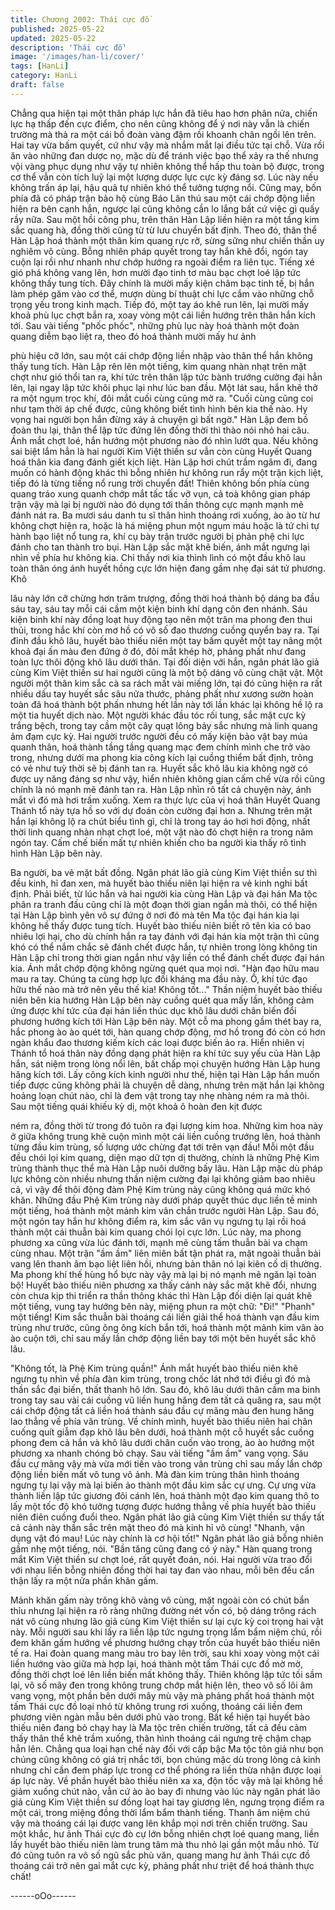 ```yaml
---
title: Chương 2002: Thái cực đồ
published: 2025-05-22
updated: 2025-05-22
description: 'Thái cực đồ'
image: '/images/han-li/cover/'
tags: [HanLi]
category: HanLi
draft: false
---
```


Chẳng qua hiện tại một thân pháp lực hắn đã tiêu hao hơn phân
nửa, chiến lực hạ thấp đến cực điểm, cho nên cũng không để ý
nơi này vẫn là chiến trường mà thả ra một cái bồ đoàn vàng đậm
rồi khoanh chân ngồi lên trên.
Hai tay vừa bấm quyết, cứ như vậy mà nhắm mắt lại điều tức tại
chỗ.
Vừa rồi ăn vào những đan dược nọ, mặc dù để tránh việc bạo thể
xảy ra thế nhưng vội vàng phục dụng như vậy tự nhiên không thể
hấp thu toàn bộ được, trong cơ thể vẫn còn tích luỹ lại một lượng
dược lực cực kỳ đáng sợ. Lúc này nếu không trấn áp lại, hậu quả
tự nhiên khó thể tưởng tượng nổi. Cũng may, bốn phía đã có
pháp trận bảo hộ cùng Báo Lân thú sau một cái chớp động liền
hiện ra bên cạnh hắn, ngược lại cũng không cần lo lắng bất cứ
việc gì quấy rầy nữa.
Sau một hồi công phu, trên thân Hàn Lập liền hiện ra một tầng
kim sắc quang hà, đồng thời cũng từ từ lưu chuyển bất định.
Theo đó, thân thể Hàn Lập hoá thành một thân kim quang rực rỡ,
sừng sững như chiến thần uy nghiêm vô cùng. Bỗng nhiên pháp
quyết trong tay hắn khẽ đổi, ngón tay cuộn lại rồi như nhanh như
chớp hướng ra ngoài điểm ra liên tục.
Tiếng xé gió phá không vang lên, hơn mười đạo tinh tơ màu bạc
chợt loé lập tức không thấy tung tích. Đây chính là mười mấy kiện
châm bạc tinh tế, bị hắn làm phép găm vào cơ thể, mượn dùng bí
thuật chi lực cắm vào những chỗ trọng yếu trong kinh mạch. Tiếp
đó, một tay áo khẽ run lên, lại mười mấy khoả phù lục chợt bắn
ra, xoay vòng một cái liền hướng trên thân hắn kích tới.
Sau vài tiếng "phốc phốc", những phù lục này hoá thành một
đoàn quang diễm bạo liệt ra, theo đó hoá thành mười mấy hư ảnh

phù hiệu cỡ lớn, sau một cái chớp động liền nhập vào thân thể
hắn không thấy tung tích.
Hàn Lập rên lên một tiếng, kim quang nhàn nhạt trên mặt chợt
như gió thổi tan ra, khí tức trên thân lập tức bành trướng cường
đại hẳn lên, lại ngay lập tức khôi phục lại như lúc ban đầu.
Một lát sau, hắn khẽ thở ra một ngụm trọc khí, đôi mắt cuối cùng
cũng mở ra.
"Cuối cùng cũng coi như tạm thời áp chế được, cũng không biết
tình hình bên kia thế nào. Hy vọng hai người bọn hắn đừng xảy ả
chuyện gì bất ngờ."
Hàn Lập đem bồ đoàn thu lại, thân thể lập tức đứng lên đồng thời
thì thào nói nhỏ hai câu.
Ánh mắt chợt loé, hắn hướng một phương nào đó nhìn lướt qua.
Nếu không sai biệt lắm hẳn là hai người Kim Việt thiền sư vẫn còn
cùng Huyết Quang hoá thân kia đang đánh giết kịch liệt.
Hàn Lập hơi chút trầm ngâm đi, đang muốn có hành động khác
thì bỗng nhiên hư không run rẩy một trận kịch liệt, tiếp đó là từng
tiếng nổ rung trời chuyển đất!
Thiên không bốn phía cùng quang tráo xung quanh chớp mắt tấc
tấc vỡ vụn, cả toà không gian pháp trận vậy mà lại bị người nào
đó dụng tới thần thông cực mạnh mạnh mẽ đánh nát ra.
Ba mươi sáu danh tu sĩ thân hình thoáng rơi xuống, ào ào từ hư
không chợt hiện ra, hoặc là há miệng phun một ngụm máu hoặc
là tứ chi tự hành bạo liệt nổ tung ra, khí cụ bày trận trước người
bị phản phệ chi lực đánh cho tan thành tro bụi.
Hàn Lập sắc mặt khẽ biến, ánh mắt ngưng lại nhìn về phía hư
không kia.
Chỉ thấy nơi kia thình lình có một đầu khô lau toàn thân óng ánh
huyết hồng cực lớn hiện đang gầm nhẹ đại sát tứ phương. Khô

lâu này lớn cỡ chừng hơn trăm trượng, đồng thời hoá thành bộ
dáng ba đầu sáu tay, sáu tay mỗi cái cầm một kiện binh khí dạng
côn đen nhánh. Sáu kiện binh khí này đồng loạt huy động tạo nên
một trân ma phong đen thui thủi, trong hắc khí còn mơ hồ có vô
số đao thương cuồng quyển bay ra. Tại đỉnh đầu khô lâu, huyết
bào thiếu niên một tay bấm quyết một tay nâng một khoả đại ấn
màu đen đứng ở đó, đôi mắt khép hờ, phảng phất như đang toàn
lực thôi động khô lâu dưới thân.
Tại đối diện với hắn, ngân phát lão giả cùng Kim Việt thiền sư hai
người cũng là một bộ dáng vô cùng chật vật. Một người một thân
kim sắc cà sa rách mất vài miếng lớn, tại đó cũng hiện ra rất
nhiều dấu tay huyết sắc sâu nửa thước, phảng phất như xương
sườn hoàn toàn đã hoá thành bột phấn nhưng hết lần này tới lần
khác lại không hề lộ ra một tia huyết dịch nào. Một người khác
đầu tóc rối tung, sắc mặt cực kỳ trắng bệch, trong tay cầm một
cây quạt lông bảy sắc nhưng mà linh quang ảm đạm cực kỳ.
Hai người trước người đều có mấy kiện bảo vật bay múa quanh
thân, hoá thành tầng tầng quang mạc đem chính mình che trở
vào trong, nhưng dưới ma phong kia công kích lại cuồng thiểm
bất định, trông có vẻ như tuỳ thời sẽ bị đánh tan ra.
Huyết sắc khô lâu kia không ngờ có được uy năng đáng sợ như
vậy, hiển nhiên không gian cấm chế vừa rồi cũng chính là nó
mạnh mẽ đánh tan ra.
Hàn Lập nhìn rõ tất cả chuyện này, ánh mắt vì đó mà hơi trầm
xuống.
Xem ra thực lực của vị hoá thân Huyết Quang Thánh tổ này tựa
hồ so với dự đoán còn cường đại hơn a.
Nhưng trên mặt hắn lại không lộ ra chút biểu tình gì, chỉ là trong
tay áo hơi hơi động, nhất thời linh quang nhàn nhạt chợt loé, một
vật nào đó chợt hiện ra trong năm ngón tay.
Cấm chế biến mất tự nhiên khiến cho ba người kia thấy rõ tình
hình Hàn Lập bên này.

Ba người, ba vẻ mặt bất đồng.
Ngân phát lão giả cùng Kim Việt thiền sư thì đều kinh, hỉ đan xen,
mà huyết bào thiếu niên lại hiện ra vẻ kinh nghi bất định.
Phải biết, từ lúc hắn và hai người kia cùng Hàn Lập và đại hán
Ma tộc phân ra tranh đấu cũng chỉ là một đoạn thời gian ngắn mà
thôi, có thể hiện tại Hàn Lập bình yên vô sự đứng ở nơi đó mà tên
Ma tộc đại hán kia lại không hề thấy được tung tích.
Huyết bào thiếu niên biết rõ tên kia có bao nhiêu lợi hại, cho dù
chính hắn ra tay đánh với đại hán kia một trận thì cũng khó có thể
nắm chắc sẽ đánh chết được hắn, tự nhiên trong lòng không tin
Hàn Lập chỉ trong thời gian ngắn như vậy liền có thể đánh chết
được đại hán kia.
Ánh mắt chớp động không ngừng quét qua mọi nơi.
"Hàn đạo hữu mau mau ra tay. Chúng ta cùng hợp lực đối kháng
ma đầu này. Ồ, khí tức đạo hữu thế nào mà trở nên yếu thế kia!
Không tốt..."
Thần niệm huyết bào thiếu niên bên kia hướng Hàn Lập bên này
cuồng quét qua mấy lần, không cảm ứng được khí tức của đại
hán liền thúc dục khô lâu dưới chân biến đổi phương hướng kích
tới Hàn Lập bên này.
Một cỗ ma phong gầm thét bay ra, hắc phong ào ào quét tới, hàn
quang chớp động, mơ hồ trong đó còn có hơn ngàn khẩu đao
thương kiếm kích các loại được biến ảo ra. Hiển nhiên vị Thánh
tổ hoá thân này đồng dạng phát hiện ra khí tức suy yếu của Hàn
Lập hắn, sát niệm trong lòng nổi lên, bất chấp mọi chuyện hướng
Hàn Lập hung hăng kích tới.
Lấy công kích kinh người như thế, hiện tại Hàn Lập hắn muốn
tiếp được cũng không phải là chuyện dễ dàng, nhưng trên mặt
hắn lại không hoảng loạn chút nào, chỉ là đem vật trong tay nhẹ
nhàng ném ra mà thôi.
Sau một tiếng quái khiếu kỳ dị, một khoả ô hoàn đen kịt được

ném ra, đồng thời từ trong đó tuôn ra đại lượng kim hoa. Những
kim hoa này ở giữa không trung khẽ cuộn mình một cái liền cuồng
trướng lên, hoá thành từng đầu kim trùng, số lượng ước chừng
đạt tới trên vạn đầu!
Mỗi một đầu đều chói lọi kim quang, diện mạo dữ tợn dị thường,
chính là những Phệ Kim trùng thành thục thể mà Hàn Lập nuôi
dưỡng bấy lâu.
Hàn Lập mặc dù pháp lực không còn nhiều nhưng thần niệm
cường đại lại không giảm bao nhiêu cả, vì vậy để thôi động đàm
Phệ Kim trùng này cũng không quá mức khó khăn.
Những đầu Phệ Kim trùng này dưới pháp quyết thúc dục liền tề
minh một tiếng, hoá thành một mảnh kim vân chắn trước người
Hàn Lập. Sau đó, một ngón tay hắn hư không điểm ra, kim sắc
vân vụ ngưng tụ lại rồi hoá thành một cái thuẫn bài kim quang
chói lọi cực lớn.
Lúc này, ma phong phương xa cũng vừa lúc đánh tới, mạnh mẽ
cùng tấm thuẫn bài va chạm cùng nhau.
Một trận "ầm ầm" liên miên bất tận phát ra, mặt ngoài thuẫn bài
vang lên thanh âm bạo liệt liên hồi, nhưng bản thân nó lại kiên cố
dị thường. Ma phong khí thế hùng hổ bực này vậy mà lại bị nó
mạnh mẽ ngăn lại toàn bộ!
Huyết bào thiếu niên phương xa thấy cảnh này sắc mặt khẽ đổi,
nhưng còn chưa kịp thi triển ra thần thông khác thì Hàn Lập đối
diện lại quát khẽ một tiếng, vung tay hướng bên này, miệng phun
ra một chữ:
"Đi!"
"Phanh" một tiếng!
Kim sắc thuẫn bài thoáng cái liền giải thể hoá thành vạn đầu kim
trùng như trước, cũng ông ông kích bắn tới, hoá thành một mảnh
kim vân ào ào cuộn tới, chỉ sau mấy lần chớp động liền bay tới
một bên huyết sắc khô lâu.

"Không tốt, là Phệ Kim trùng quần!"
Ánh mắt huyết bào thiếu niên khẽ ngưng tụ nhìn về phía đàn kim
trùng, trong chốc lát nhớ tới điều gì đó mà thần sắc đại biến, thất
thanh hô lớn.
Sau đó, khô lâu dưới thân cầm ma binh trong tay sau vài cái
cuồng vũ liền hung hăng đem tất cả quăng ra, sau một cái chớp
động tất cả liền hoá thành sáu đầu cự mãng màu đen hung hăng
lao thẳng về phía vân trùng.
Về chính mình, huyết bào thiếu niên hai chân cuống quít giẫm
đạp khô lâu bên dưới, hoá thành một cỗ huyết sắc cuồng phong
đem cả hắn và khô lâu dưới chân cuốn vào trong, ào ào hướng
một phương xa nhanh chóng bỏ chạy.
Sau vài tiếng "ầm ầm" vang vọng. Sáu đầu cự mãng vậy mà vừa
mới tiến vào trong vân trùng chỉ sau mấy lần chớp động liền biến
mất vô tung vô ảnh. Mà đàn kim trùng thân hình thoáng ngưng tụ
lại vậy mà lại biến ảo thành một đầu kim sắc cự ưng. Cự ưng vừa
thành liền lập tức giương đôi cánh lên, hoá thành một đạo kim
quang thô to lấy một tốc độ khó tưởng tượng được hướng thẳng
về phía huyết bào thiếu niên điên cuồng đuổi theo.
Ngân phát lão giả cùng Kim Việt thiền sư thấy tất cả cảnh này
thần sắc trên mặt theo đó mà kinh hỉ vô cùng!
"Nhanh, vận dụng vật đó mau! Lúc này chính là cơ hội tốt!"
Ngân phát lão giả bỗng nhiên gầm nhẹ một tiếng, nói.
"Bần tăng cũng đang có ý này."
Hàn quang trong mắt Kim Việt thiền sư chợt loé, rất quyết đoán,
nói.
Hai người vừa trao đổi với nhau liền bỗng nhiên đồng thời hai tay
đan vào nhau, mỗi bên đều cẩn thận lấy ra một nửa phần khăn
gấm.

Mảnh khăn gấm này trông khô vàng vô cùng, mặt ngoài còn có
chút bẩn thỉu nhưng lại hiện ra rõ ràng những đường nét vốn có,
bộ dáng trông rách nát vô cùng nhưng lão giả cùng Kim Việt thiền
sư lại cực kỳ coi trọng hai vật này. Mỗi người sau khi lấy ra liền
lập tức ngưng trọng lẩm bẩm niệm chú, rồi đem khăn gấm hướng
về phương hướng chạy trốn của huyết bảo thiếu niên tế ra.
Hai đoàn quang mang màu tro bay lên trời, sau khi xoay vòng một
cái liền hướng vào giữa mà hợp lại, hoá thành một tấm Thái cực
đồ mờ mờ, đồng thời chợt loé lên liền biến mất không thấy.
Thiên không lập tức tối sầm lại, vô số mây đen trong không trung
chớp mắt hiện lên, theo vô số lôi âm vang vọng, một phần bên
dưới mây mù vậy mà phảng phất hoá thành một tấm Thái cực đồ
loại nhỏ từ không trung rơi xuống, thoáng cái liền đem phương
viên ngàn mẫu bên dưới phủ vào trong.
Bất kể hiện tại huyết bào thiếu niên đang bỏ chạy hay là Ma tộc
trên chiến trường, tất cả đều cảm thấy thân thể khẽ trầm xuống,
thân hình thoáng cái ngưng trệ chậm chạp hẳn lên. Chẳng qua
loại hạn chế này đối với cấp bậc Ma tộc tôn giả như bọn chúng
cũng không có giá trị nhắc tới, bọn chúng mặc dù trong lòng cả
kinh nhưng chỉ cần đem pháp lực trong cơ thể phóng ra liền thừa
nhận được loại áp lực này.
Về phần huyết bào thiếu niên xa xa, độn tốc vậy mà lại không hề
giảm xuống chút nào, vẫn cứ ào ào bay đi nhưng vào lúc này
ngân phát lão giả cùng Kim Việt thiền sư đồng loạt hai tay giương
lên, ngưng trọng điểm ra một cái, trong miệng đồng thời lẩm bẩm
thành tiếng. Thanh âm niệm chú vậy mà thoáng cái lại được vang
lên khắp mọi nơi trên chiến trường.
Sau một khắc, hư ảnh Thái cực đò cự lớn bỗng nhiên chợt loé
quang mang, liền lấy huyết bào thiếu niên làm trung tâm mà thu
nhỏ lại gần một mẫu nhỏ. Từ đó cũng tuôn ra vô số ngũ sắc phù
văn, quang mang hư ảnh Thái cực đồ thoáng cái trở nên gai mắt
cực kỳ, phảng phất như triệt để hoá thành thực chất!

------oOo------

